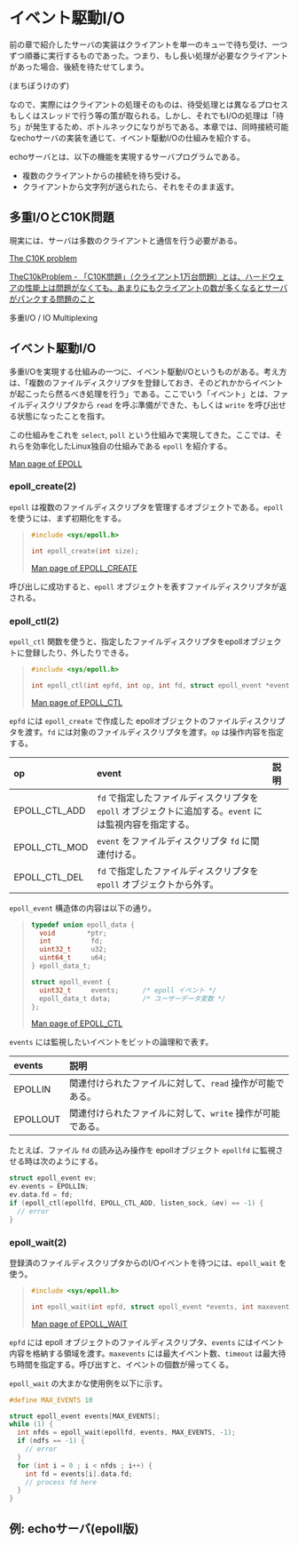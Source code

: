 # イベント駆動I/O

前の章で紹介したサーバの実装はクライアントを単一のキューで待ち受け、一つずつ順番に実行するものであった。つまり、もし長い処理が必要なクライアントがあった場合、後続を待たせてしまう。

(まちぼうけのず)

なので、実際にはクライアントの処理そのものは、待受処理とは異なるプロセスもしくはスレッドで行う等の策が取られる。しかし、それでもI/Oの処理は「待ち」が発生するため、ボトルネックになりがちである。本章では、同時接続可能なechoサーバの実装を通じて、イベント駆動I/Oの仕組みを紹介する。


echoサーバとは、以下の機能を実現するサーバプログラムである。


- 複数のクライアントからの接続を待ち受ける。
- クライアントから文字列が送られたら、それをそのまま返す。


## 多重I/OとC10K問題

現実には、サーバは多数のクライアントと通信を行う必要がある。

[The C10K problem](http://www.kegel.com/c10k.html)

[TheC10kProblem - 「C10K問題」（クライアント1万台問題）とは、ハードウェアの性能上は問題がなくても、あまりにもクライアントの数が多くなるとサーバがパンクする問題のこと](http://www.hyuki.com/yukiwiki/wiki.cgi?TheC10kProblem)


多重I/O / IO Multiplexing

## イベント駆動I/O

多重I/Oを実現する仕組みの一つに、イベント駆動I/Oというものがある。考え方は、「複数のファイルディスクリプタを登録しておき、そのどれかからイベントが起こったら然るべき処理を行う」である。ここでいう「イベント」とは、ファイルディスクリプタから `read` を呼ぶ準備ができた、もしくは `write` を呼び出せる状態になったことを指す。

この仕組みをこれを `select`, `poll` という仕組みで実現してきた。ここでは、それらを効率化したLinux独自の仕組みである `epoll` を紹介する。

[Man page of EPOLL](https://linuxjm.osdn.jp/html/LDP_man-pages/man7/epoll.7.html)

### epoll_create(2)

`epoll` は複数のファイルディスクリプタを管理するオブジェクトである。`epoll` を使うには、まず初期化をする。

> ```c
> #include <sys/epoll.h>
>
> int epoll_create(int size);
> ```
> [Man page of EPOLL_CREATE](https://linuxjm.osdn.jp/html/LDP_man-pages/man2/epoll_create.2.html)

呼び出しに成功すると、`epoll` オブジェクトを表すファイルディスクリプタが返される。


### epoll_ctl(2)

`epoll_ctl` 関数を使うと、指定したファイルディスクリプタをepollオブジェクトに登録したり、外したりできる。

> ```c
> #include <sys/epoll.h>
>
> int epoll_ctl(int epfd, int op, int fd, struct epoll_event *event);   
> ```
> [Man page of EPOLL_CTL](https://linuxjm.osdn.jp/html/LDP_man-pages/man2/epoll_ctl.2.html)


`epfd` には `epoll_create` で作成した epollオブジェクトのファイルディスクリプタを渡す。`fd` には対象のファイルディスクリプタを渡す。`op` は操作内容を指定する。

| op | event | 説明 |
| :--- | :--- | :--- |
| EPOLL_CTL_ADD | `fd` で指定したファイルディスクリプタを `epoll` オブジェクトに追加する。`event` には監視内容を指定する。 |
| EPOLL_CTL_MOD | `event` をファイルディスクリプタ `fd` に関連付ける。 |
| EPOLL_CTL_DEL | `fd` で指定したファイルディスクリプタを `epoll` オブジェクトから外す。 |

`epoll_event` 構造体の内容は以下の通り。

> ```c
> typedef union epoll_data {
>   void        *ptr;
>   int          fd;
>   uint32_t     u32;
>   uint64_t     u64;
> } epoll_data_t;
>
> struct epoll_event {
>   uint32_t     events;      /* epoll イベント */
>   epoll_data_t data;        /* ユーザーデータ変数 */
> };
> ```
> [Man page of EPOLL_CTL](https://linuxjm.osdn.jp/html/LDP_man-pages/man2/epoll_ctl.2.html)


`events` には監視したいイベントをビットの論理和で表す。

| events | 説明 |
| :--- | :--- |
| EPOLLIN | 関連付けられたファイルに対して、`read` 操作が可能である。 |
| EPOLLOUT | 関連付けられたファイルに対して、`write` 操作が可能である。 |

たとえば、ファイル `fd` の読み込み操作を epollオブジェクト `epollfd` に監視させる時は次のようにする。

```c
struct epoll_event ev;
ev.events = EPOLLIN;
ev.data.fd = fd;
if (epoll_ctl(epollfd, EPOLL_CTL_ADD, listen_sock, &ev) == -1) {
  // error
}
```

### epoll_wait(2)

登録済のファイルディスクリプタからのI/Oイベントを待つには、`epoll_wait` を使う。

> ```c
> #include <sys/epoll.h>
>
> int epoll_wait(int epfd, struct epoll_event *events, int maxevents, int timeout);
> ```
> [Man page of EPOLL_WAIT](https://linuxjm.osdn.jp/html/LDP_man-pages/man2/epoll_wait.2.html)

`epfd` には epoll オブジェクトのファイルディスクリプタ、`events` にはイベント内容を格納する領域を渡す。`maxevents` には最大イベント数、`timeout` は最大待ち時間を指定する。呼び出すと、イベントの個数が帰ってくる。

`epoll_wait` の大まかな使用例を以下に示す。

```c
#define MAX_EVENTS 10

struct epoll_event events[MAX_EVENTS];
while (1) {
  int nfds = epoll_wait(epollfd, events, MAX_EVENTS, -1);
  if (ndfs == -1) {
    // error
  }
  for (int i = 0 ; i < nfds ; i++) {
    int fd = events[i].data.fd;
    // process fd here
  }
}
```

## 例: echoサーバ(epoll版)


```c

```
